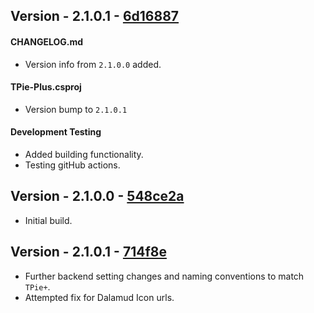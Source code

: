 ## Version - 2.1.0.1 - [6d16887](https://github.com/k8thekat/TPie-Plus/commit/6d16887)
#### CHANGELOG.md
- Version info from `2.1.0.0` added.

#### TPie-Plus.csproj
- Version bump to `2.1.0.1`

#### Development Testing
- Added building functionality.
- Testing gitHub actions.

## Version - 2.1.0.0 - [548ce2a](548ce2a784d7d7898609aa41be922f9aa32d188d)

- Initial build.

## Version - 2.1.0.1 - [714f8e](714f8eadfce9525a440a68736a9b07b6b99d81be)

- Further backend setting changes and naming conventions to match `TPie+`.
- Attempted fix for Dalamud Icon urls.
